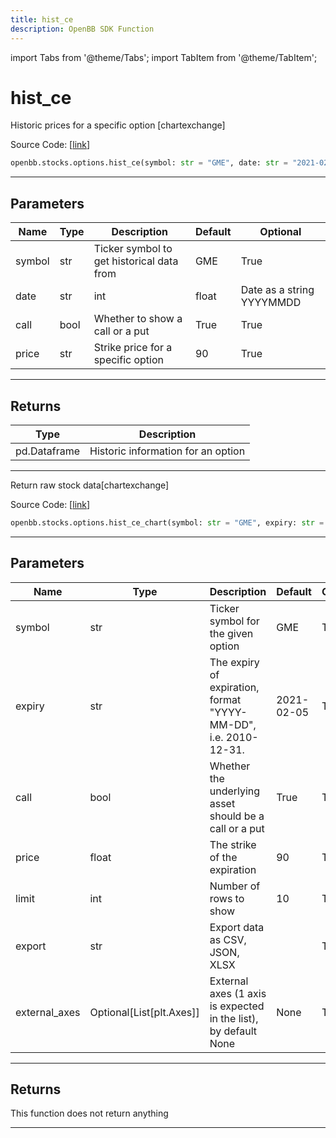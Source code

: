 ```yaml
---
title: hist_ce
description: OpenBB SDK Function
---
```


import Tabs from '@theme/Tabs';
import TabItem from '@theme/TabItem';

# hist_ce

<Tabs>
<TabItem value="model" label="Model" default>

Historic prices for a specific option [chartexchange]

Source Code: [[link](https://github.com/OpenBB-finance/OpenBBTerminal/tree/main/openbb_terminal/stocks/options/chartexchange_model.py#L20)]

```python
openbb.stocks.options.hist_ce(symbol: str = "GME", date: str = "2021-02-05", call: bool = True, price: str | int | float = "90")
```

---

## Parameters

| Name | Type | Description | Default | Optional |
| ---- | ---- | ----------- | ------- | -------- |
| symbol | str | Ticker symbol to get historical data from | GME | True |
| date | str|int|float | Date as a string YYYYMMDD | 2021-02-05 | True |
| call | bool | Whether to show a call or a put | True | True |
| price | str | Strike price for a specific option | 90 | True |


---

## Returns

| Type | Description |
| ---- | ----------- |
| pd.Dataframe | Historic information for an option |
---



</TabItem>
<TabItem value="view" label="Chart">

Return raw stock data[chartexchange]

Source Code: [[link](https://github.com/OpenBB-finance/OpenBBTerminal/tree/main/openbb_terminal/stocks/options/chartexchange_view.py#L59)]

```python
openbb.stocks.options.hist_ce_chart(symbol: str = "GME", expiry: str = "2021-02-05", call: bool = True, price: float = 90, limit: int = 10, export: str = "", external_axes: Optional[List[matplotlib.axes._axes.Axes]] = None)
```

---

## Parameters

| Name | Type | Description | Default | Optional |
| ---- | ---- | ----------- | ------- | -------- |
| symbol | str | Ticker symbol for the given option | GME | True |
| expiry | str | The expiry of expiration, format "YYYY-MM-DD", i.e. 2010-12-31. | 2021-02-05 | True |
| call | bool | Whether the underlying asset should be a call or a put | True | True |
| price | float | The strike of the expiration | 90 | True |
| limit | int | Number of rows to show | 10 | True |
| export | str | Export data as CSV, JSON, XLSX |  | True |
| external_axes | Optional[List[plt.Axes]] | External axes (1 axis is expected in the list), by default None | None | True |


---

## Returns

This function does not return anything

---



</TabItem>
</Tabs>